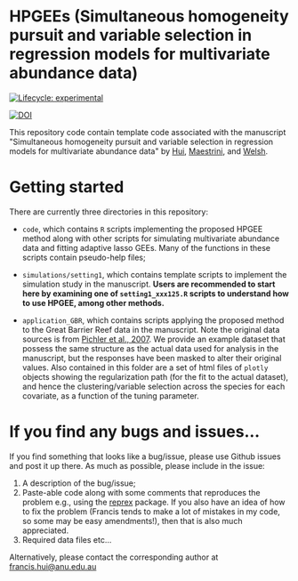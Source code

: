 # HPGEEs (Simultaneous homogeneity pursuit and variable selection in regression models for multivariate abundance data)

<!-- badges: start -->

[![Lifecycle: experimental](https://img.shields.io/badge/lifecycle-experimental-orange.svg)](https://www.tidyverse.org/lifecycle/#experimental)

[![DOI](https://zenodo.org/badge/DOI/10.5281/zenodo.8092711.svg)](https://doi.org/10.5281/zenodo.8092711)
   
<!-- badges: end -->

This repository code contain template code associated with the manuscript "Simultaneous homogeneity pursuit and variable selection in regression models for multivariate abundance data" by [Hui](https://francishui.netlify.app/), [Maestrini](https://sites.google.com/view/lucamaestrini), and [Welsh](https://cbe.anu.edu.au/about/staff-directory/professor-alan-welsh).

# Getting started

There are currently three directories in this repository:

-   `code`, which contains `R` scripts implementing the proposed HPGEE method along with other scripts for simulating multivariate abundance data and fitting adaptive lasso GEEs. Many of the functions in these scripts contain pseudo-help files;

-   `simulations/setting1`, which contains template scripts to implement the simulation study in the manuscript. **Users are recommended to start here by examining one of `setting1_xxx125.R` scripts to understand how to use HPGEE, among other methods.**

-   `application_GBR`, which contains scripts applying the proposed method to the Great Barrier Reef data in the manuscript. Note the original data sources is from [Pichler et al., 2007](http://www.frdc.com.au/Archived-Reports/FRDC%20Projects/2003-021-DLD.pdf). We provide an example dataset that possess the same structure as the actual data used for analysis in the manuscript, but the responses have been masked to alter their original values. Also contained in this folder are a set of html files of `plotly` objects showing the regularization path (for the fit to the actual dataset), and hence the clustering/variable selection across the species for each covariate, as a function of the tuning parameter.


# If you find any bugs and issues...

If you find something that looks like a bug/issue, please use Github issues and post it up there. As much as possible, please include in the issue:

1.  A description of the bug/issue;
2.  Paste-able code along with some comments that reproduces the problem e.g., using the [reprex](https://cran.r-project.org/web/packages/reprex/index.html) package. If you also have an idea of how to fix the problem (Francis tends to make a lot of mistakes in my code, so some may be easy amendments!), then that is also much appreciated.
3.  Required data files etc...

Alternatively, please contact the corresponding author at [francis.hui\@anu.edu.au](mailto:francis.hui@anu.edu.au)

